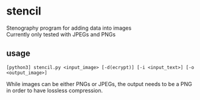 # stencil
Stenography program for adding data into images  
Currently only tested with JPEGs and PNGs

## usage
```
[python3] stencil.py <input_image> [-d(ecrypt)] [-i <input_text>] [-o <output_image>]
```
While images can be either PNGs or JPEGs, the output needs to be a PNG in order to have lossless compression.  